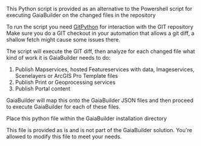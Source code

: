 This Python script is provided as an alternative to the Powershell script for executing GaiaBuilder on the changed files in the repository

To run the script you need [GitPython](https://github.com/gitpython-developers/GitPython) for interaction with the GIT repository
Make sure you do a GIT checkout in your automation that allows a git diff, a shallow fetch might cause some issues there.

The script will execute the GIT diff, then analyze for each changed file what kind of work it is GaiaBuilder needs to do:
1. Publish Mapservices, hosted Featureservices with data, Imageservices, Scenelayers or ArcGIS Pro Template files
2. Publish Print or Geoprocessing services
3. Publish Portal content

GaiaBuilder will map this onto the GaiaBuilder JSON files and then proceed to execute GaiaBuilder for each of these files.

Place this python file within the GaiaBuilder installation directory

This file is provided as is and is not part of the GaiaBuilder solution. You're allowed to modify this file to meet your needs.  